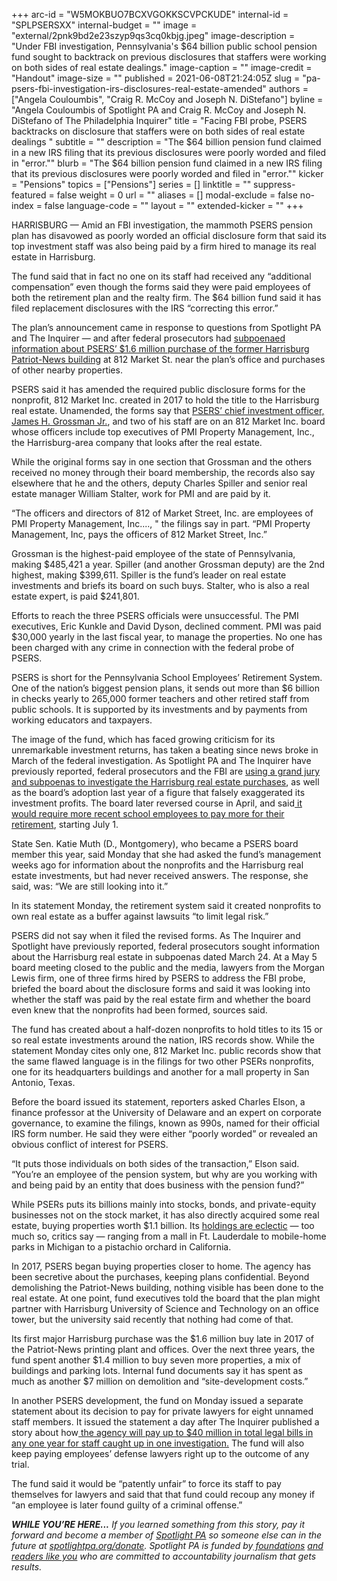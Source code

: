 +++
arc-id = "W5MOKBUO7BCXVGOKKSCVPCKUDE"
internal-id = "SPLPSERSXX"
internal-budget = ""
image = "external/2pnk9bd2e23szyp9qs3cq0kbjg.jpeg"
image-description = "Under FBI investigation, Pennsylvania's $64 billion public school pension fund sought to backtrack on previous disclosures that staffers were working on both sides of real estate dealings."
image-caption = ""
image-credit = "Handout"
image-size = ""
published = 2021-06-08T21:24:05Z
slug = "pa-psers-fbi-investigation-irs-disclosures-real-estate-amended"
authors = ["Angela Couloumbis", "Craig R. McCoy and Joseph N. DiStefano"]
byline = "Angela Couloumbis of Spotlight PA and Craig R. McCoy and Joseph N. DiStefano of The Philadelphia Inquirer"
title = "Facing FBI probe, PSERS backtracks on disclosure that staffers were on both sides of real estate dealings "
subtitle = ""
description = "The $64 billion pension fund claimed in a new IRS filing that its previous disclosures were poorly worded and filed in \"error.\""
blurb = "The $64 billion pension fund claimed in a new IRS filing that its previous disclosures were poorly worded and filed in \"error.\""
kicker = "Pensions"
topics = ["Pensions"]
series = []
linktitle = ""
suppress-featured = false
weight = 0
url = ""
aliases = []
modal-exclude = false
no-index = false
language-code = ""
layout = ""
extended-kicker = ""
+++

HARRISBURG — Amid an FBI investigation, the mammoth PSERS pension plan has disavowed as poorly worded an official disclosure form that said its top investment staff was also being paid by a firm hired to manage its real estate in Harrisburg.

The fund said that in fact no one on its staff had received any “additional compensation” even though the forms said they were paid employees of both the retirement plan and the realty firm. The $64 billion fund said it has filed replacement disclosures with the IRS “correcting this error.”

The plan’s announcement came in response to questions from Spotlight PA and The Inquirer — and after federal prosecutors had <a href="https://www.spotlightpa.org/news/2021/05/pa-fbi-pension-psers-investigation-subpoenas-properties-real-estate-harrisburg/" target="_blank">subpoenaed information about PSERS’ $1.6 million purchase of the former Harrisburg Patriot-News building</a> at 812 Market St. near the plan’s office and purchases of other nearby properties.

PSERS said it has amended the required public disclosure forms for the nonprofit, 812 Market Inc. created in 2017 to hold the title to the Harrisburg real estate. Unamended, the forms say that <a href="https://www.inquirer.com/business/psers-investment-manager-pension-pa-replace-probes-20210420.html">PSERS’ chief investment officer, James H. Grossman Jr.</a>, and two of his staff are on an 812 Market Inc. board whose officers include top executives of PMI Property Management, Inc., the Harrisburg-area company that looks after the real estate.

While the original forms say in one section that Grossman and the others received no money through their board membership, the records also say elsewhere that he and the others, deputy Charles Spiller and senior real estate manager William Stalter, work for PMI and are paid by it.

“The officers and directors of 812 of Market Street, Inc. are employees of PMI Property Management, Inc...., " the filings say in part. “PMI Property Management, Inc, pays the officers of 812 Market Street, Inc.”

<script src="https://www.spotlightpa.org/embed.js" async></script><div data-spl-embed-version="1" data-spl-src="https://www.spotlightpa.org/embeds/newsletter/"></div>

Grossman is the highest-paid employee of the state of Pennsylvania, making $485,421 a year. Spiller (and another Grossman deputy) are the 2nd highest, making $399,611. Spiller is the fund’s leader on real estate investments and briefs its board on such buys. Stalter, who is also a real estate expert, is paid $241,801.

Efforts to reach the three PSERS officials were unsuccessful. The PMI executives, Eric Kunkle and David Dyson, declined comment. PMI was paid $30,000 yearly in the last fiscal year, to manage the properties. No one has been charged with any crime in connection with the federal probe of PSERS.

PSERS is short for the Pennsylvania School Employees’ Retirement System. One of the nation’s biggest pension plans, it sends out more than $6 billion in checks yearly to 265,000 former teachers and other retired staff from public schools. It is supported by its investments and by payments from working educators and taxpayers.

The image of the fund, which has faced growing criticism for its unremarkable investment returns, has taken a beating since news broke in March of the federal investigation. As Spotlight PA and The Inquirer have<a href="https://www.inquirer.com/business/psers-pension-fbi-pa-probe-subpoenas-20210516.html"> </a>previously reported, federal prosecutors and the FBI are <a href="https://www.spotlightpa.org/news/2021/05/pa-fbi-pension-psers-investigation-subpoenas-properties-real-estate-harrisburg/" target="_blank">using a grand jury and subpoenas to investigate the Harrisburg real estate purchases</a>, as well as the board’s adoption last year of a figure that falsely exaggerated its investment profits. The board later reversed course in April, and said<a href="https://www.inquirer.com/business/psers-pension-board-teachers-school-pa-fund-wolf-20210419.html"> it would require more recent school employees to pay more for their retirement</a>, starting July 1.

State Sen. Katie Muth (D., Montgomery), who became a PSERS board member this year, said Monday that she had asked the fund’s management weeks ago for information about the nonprofits and the Harrisburg real estate investments, but had never received answers. The response, she said, was: “We are still looking into it.”

<script src="https://www.spotlightpa.org/embed.js" async></script><div data-spl-embed-version="1" data-spl-src="https://www.spotlightpa.org/embeds/tips/?tip_text=%3Cb%3EDo%20you%20have%20information%20about%20the%20ongoing%20federal%20investigation%20into%20PSERS%20or%20its%20past%20actions%3F%3C%2Fb%3E%20We%20want%20to%20hear%20from%20you."></div>

In its statement Monday, the retirement system said it created nonprofits to own real estate as a buffer against lawsuits “to limit legal risk.”

PSERS did not say when it filed the revised forms. As The Inquirer and Spotlight have previously reported, federal prosecutors sought information about the Harrisburg real estate in subpoenas dated March 24. At a May 5 board meeting closed to the public and the media, lawyers from the Morgan Lewis firm, one of three firms hired by PSERS to address the FBI probe, briefed the board about the disclosure forms and said it was looking into whether the staff was paid by the real estate firm and whether the board even knew that the nonprofits had been formed, sources said.

The fund has created about a half-dozen nonprofits to hold titles to its 15 or so real estate investments around the nation, IRS records show. While the statement Monday cites only one, 812 Market Inc. public records show that the same flawed language is in the filings for two other PSERs nonprofits, one for its headquarters buildings and another for a mall property in San Antonio, Texas.

Before the board issued its statement, reporters asked Charles Elson, a finance professor at the University of Delaware and an expert on corporate governance, to examine the filings, known as 990s, named for their official IRS form number. He said they were either “poorly worded” or revealed an obvious conflict of interest for PSERS.

“It puts those individuals on both sides of the transaction,” Elson said. “You’re an employee of the pension system, but why are you working with and being paid by an entity that does business with the pension fund?”

While PSERs puts its billions mainly into stocks, bonds, and private-equity businesses not on the stock market, it has also directly acquired some real estate, buying properties worth $1.1 billion. Its <a href="https://www.inquirer.com/business/psers-pensions-real-estate-florida-california-farms-atlanta-washington-20190412.html">holdings are eclectic</a> — too much so, critics say — ranging from a mall in Ft. Lauderdale to mobile-home parks in Michigan to a pistachio orchard in California.

<script src="https://www.spotlightpa.org/embed.js" async></script><div data-spl-embed-version="1" data-spl-src="https://www.spotlightpa.org/embeds/donate/?teaser_text=Help%20Spotlight%20PA%20continue%20to%20dig%20into%20the%20federal%20investigation%20of%20Pa.'s%20massive%20public%20school%20pension%20fund%20by%20becoming%20a%20member.&eyebrow_text=PAY%20IT%20FORWARD"></div>

In 2017, PSERS began buying properties closer to home. The agency has been secretive about the purchases, keeping plans confidential. Beyond demolishing the Patriot-News building, nothing visible has been done to the real estate. At one point, fund executives told the board that the plan might partner with Harrisburg University of Science and Technology on an office tower, but the university said recently that nothing had come of that.

Its first major Harrisburg purchase was the $1.6 million buy late in 2017 of the Patriot-News printing plant and offices. Over the next three years, the fund spent another $1.4 million to buy seven more properties, a mix of buildings and parking lots. Internal fund documents say it has spent as much as another $7 million on demolition and “site-development costs.”

In another PSERS development, the fund on Monday issued a separate statement about its decision to pay for private lawyers for eight unnamed staff members. It issued the statement a day after The Inquirer published a story about how<a href="https://www.inquirer.com/business/psers-lawyers-legal-fees-fbi-investigation-probe-20210605.html"> the agency will pay up to $40 million in total legal bills in any one year for staff caught up in one investigation.</a> The fund will also keep paying employees’ defense lawyers right up to the outcome of any trial.

The fund said it would be “patently unfair” to force its staff to pay themselves for lawyers and said that that fund could recoup any money if “an employee is later found guilty of a criminal offense.”

<i><b>WHILE YOU’RE HERE...</b></i><i> If you learned something from this story, pay it forward and become a member of </i><a href="https://www.spotlightpa.org/"><i>Spotlight PA</i></a><i> so someone else can in the future at </i><a href="http://spotlightpa.org/donate"><i>spotlightpa.org/donate</i></a><i>. Spotlight PA is funded by</i><a href="https://www.spotlightpa.org/support"><i> foundations</i></a><i> </i><a href="https://www.spotlightpa.org/support"><i>and readers like you</i></a><i> who are committed to accountability journalism that gets results.</i>
